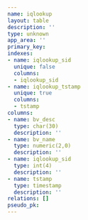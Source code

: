 ```yaml
---
name: iqlookup
layout: table
description: ''
type: unknown
app_area: ''
primary_key: 
indexes:
- name: iqlookup_sid
  unique: false
  columns:
  - iqlookup_sid
- name: iqlookup_tstamp
  unique: true
  columns:
  - tstamp
columns:
- name: bv_desc
  type: char(30)
  description: ''
- name: bv_name
  type: numeric(2,0)
  description: ''
- name: iqlookup_sid
  type: int(4)
  description: ''
- name: tstamp
  type: timestamp
  description: ''
relations: []
pseudo_pk: 
---
```


